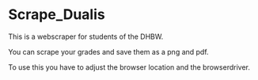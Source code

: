 # Scrape_Dualis

This is a webscraper for students of the DHBW.

You can scrape your grades and save them as a png and pdf.

To use this you have to adjust the browser location and the browserdriver.
